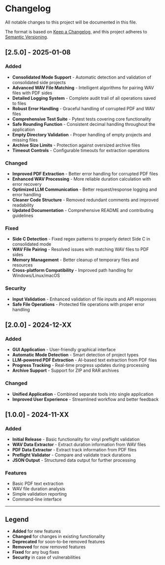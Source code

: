 # Changelog

All notable changes to this project will be documented in this file.

The format is based on [Keep a Changelog](https://keepachangelog.com/en/1.0.0/),
and this project adheres to [Semantic Versioning](https://semver.org/spec/v2.0.0.html).

## [2.5.0] - 2025-01-08

### Added
- **Consolidated Mode Support** - Automatic detection and validation of consolidated side projects
- **Advanced WAV File Matching** - Intelligent algorithms for pairing WAV files with PDF sides
- **Detailed Logging System** - Complete audit trail of all operations saved to files
- **Robust Error Handling** - Graceful handling of corrupted PDF and WAV files
- **Comprehensive Test Suite** - Pytest tests covering core functionality
- **Safe Rounding Function** - Consistent decimal handling throughout the application
- **Empty Directory Validation** - Proper handling of empty projects and missing files
- **Archive Size Limits** - Protection against oversized archive files
- **Timeout Controls** - Configurable timeouts for extraction operations

### Changed
- **Improved PDF Extraction** - Better error handling for corrupted PDF files
- **Enhanced WAV Processing** - More reliable duration calculation with error recovery
- **Optimized LLM Communication** - Better request/response logging and error handling
- **Cleaner Code Structure** - Removed redundant comments and improved readability
- **Updated Documentation** - Comprehensive README and contributing guidelines

### Fixed
- **Side C Detection** - Fixed regex patterns to properly detect Side C in consolidated mode
- **WAV File Pairing** - Resolved issues with matching WAV files to PDF sides
- **Memory Management** - Better cleanup of temporary files and resources
- **Cross-platform Compatibility** - Improved path handling for Windows/Linux/macOS

### Security
- **Input Validation** - Enhanced validation of file inputs and API responses
- **Safe File Operations** - Protected file operations with proper error handling

## [2.0.0] - 2024-12-XX

### Added
- **GUI Application** - User-friendly graphical interface
- **Automatic Mode Detection** - Smart detection of project types
- **LLM-powered PDF Extraction** - AI-based text extraction from PDF files
- **Progress Tracking** - Real-time progress updates during processing
- **Archive Support** - Support for ZIP and RAR archives

### Changed
- **Unified Application** - Combined separate tools into single application
- **Improved User Experience** - Streamlined workflow and better feedback

## [1.0.0] - 2024-11-XX

### Added
- **Initial Release** - Basic functionality for vinyl preflight validation
- **WAV Data Extractor** - Extract duration information from WAV files
- **PDF Data Extractor** - Extract track information from PDF files
- **Preflight Validator** - Compare and validate track durations
- **JSON Output** - Structured data output for further processing

### Features
- Basic PDF text extraction
- WAV file duration analysis
- Simple validation reporting
- Command-line interface

---

## Legend

- **Added** for new features
- **Changed** for changes in existing functionality
- **Deprecated** for soon-to-be removed features
- **Removed** for now removed features
- **Fixed** for any bug fixes
- **Security** in case of vulnerabilities
